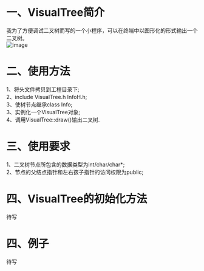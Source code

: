 一、VisualTree简介
==================

我为了方便调试二叉树而写的一个小程序，可以在终端中以图形化的形式输出一个二叉树。<br>
![image](https://github.com/sduzh/VisualTree/tree/other/pictures)

二、使用方法
============
1、将头文件拷贝到工程目录下; <br>
2、include VisualTree.h InfoH.h; <br>
3、使树节点继承class Info; <br>
3、实例化一个VisualTree对象; <br>
4、调用VisualTree::draw()输出二叉树. <br>

三、使用要求
============
1、二叉树节点所包含的数据类型为int/char/char*; <br>
2、节点的父结点指针和左右孩子指针的访问权限为public; <br>

四、VisualTree的初始化方法
===========================
待写


四、例子
========
待写
